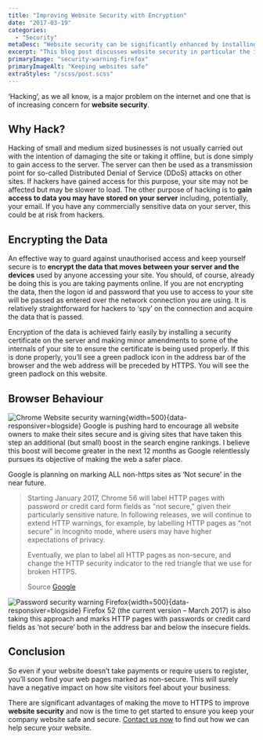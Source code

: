 ```yaml
---
title: "Improving Website Security with Encryption"
date: "2017-03-19"
categories:
  - "Security"
metaDesc: "Website security can be significantly enhanced by installing a security certificate and encrypting traffic moving to and from the server."
excerpt: "This blog post discusses website security in particular the increasing need to move to secure connections between server and devices used to access websites to combat hacking. The benefits of encryption are mentioned and the move to HTTPS is strongly recommended."
primaryImage: "security-warning-firefox"
primaryImageAlt: "Keeping websites safe"
extraStyles: "/scss/post.scss"
---
```


‘Hacking’, as we all know, is a major problem on the internet and one that is of increasing concern for **website security**.

## Why Hack?

Hacking of small and medium sized businesses is not usually carried out with the intention of damaging the site or taking it offline, but is done simply to gain access to the server. The server can then be used as a transmission point for so-called Distributed Denial of Service (DDoS) attacks on other sites. If hackers have gained access for this purpose, your site may not be affected but may be slower to load. The other purpose of hacking is to **gain access to data you may have stored on your server** including, potentially, your email. If you have any commercially sensitive data on your server, this could be at risk from hackers.

## Encrypting the Data

An effective way to guard against unauthorised access and keep yourself secure is to **encrypt the data that moves between your server and the devices** used by anyone accessing your site. You should, of course, already be doing this is you are taking payments online. If you are not encrypting the data, then the logon id and password that you use to access to your site will be passed as entered over the network connection you are using. It is relatively straightforward for hackers to ‘spy’ on the connection and acquire the data that is passed.

Encryption of the data is achieved fairly easily by installing a security certificate on the server and making minor amendments to some of the internals of your site to ensure the certificate is being used properly. If this is done properly, you’ll see a green padlock icon in the address bar of the browser and the web address will be preceded by HTTPS. You will see the green padlock on this website.

## Browser Behaviour

![Chrome Website security warning](/optim/blog/chrome-website-security.jpg){width=500}{data-responsiver=blogside}
Google is pushing hard to encourage all website owners to make their sites secure and is giving sites that have taken this step an additional (but small) boost in the search engine rankings. I believe this boost will become greater in the next 12 months as Google relentlessly pursues its objective of making the web a safer place.

Google is planning on marking ALL non-https sites as ‘Not secure’ in the near future.

> Starting January 2017, Chrome 56 will label HTTP pages with password or credit card form fields as "not secure," given their particularly sensitive nature. In following releases, we will continue to extend HTTP warnings, for example, by labelling HTTP pages as “not secure” in Incognito mode, where users may have higher expectations of privacy.
>
> Eventually, we plan to label all HTTP pages as non-secure, and change the HTTP security indicator to the red triangle that we use for broken HTTPS.
>
> Source [Google](https://security.googleblog.com/2016/09/moving-towards-more-secure-web.html "website security")

![Password security warning Firefox](/optim/blog/security-warning-firefox.jpg){width=500}{data-responsiver=blogside}
Firefox 52 (the current version – March 2017) is also taking this approach and marks HTTP pages with passwords or credit card fields as ‘not secure’ both in the address bar and below the insecure fields.

## Conclusion

So even if your website doesn’t take payments or require users to register, you’ll soon find your web pages marked as non-secure. This will surely have a negative impact on how site visitors feel about your business.

There are significant advantages of making the move to HTTPS to improve **website security** and now is the time to get started to ensure you keep your company website safe and secure. [Contact us now](/contact/) to find out how we can help secure your website.

